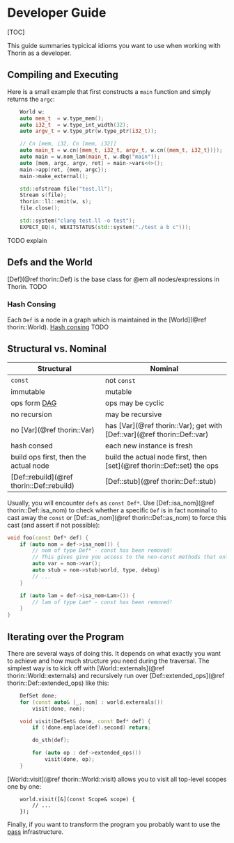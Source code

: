 # Developer Guide

[TOC]

This guide summaries typicical idioms you want to use when working with Thorin as a developer.

## Compiling and Executing

Here is a small example that first constructs a `main` function and simply returns the `argc`:
```cpp
    World w;
    auto mem_t  = w.type_mem();
    auto i32_t  = w.type_int_width(32);
    auto argv_t = w.type_ptr(w.type_ptr(i32_t));

    // Cn [mem, i32, Cn [mem, i32]]
    auto main_t = w.cn({mem_t, i32_t, argv_t, w.cn({mem_t, i32_t})});
    auto main = w.nom_lam(main_t, w.dbg("main"));
    auto [mem, argc, argv, ret] = main->vars<4>();
    main->app(ret, {mem, argc});
    main->make_external();

    std::ofstream file("test.ll");
    Stream s(file);
    thorin::ll::emit(w, s);
    file.close();

    std::system("clang test.ll -o test");
    EXPECT_EQ(4, WEXITSTATUS(std::system("./test a b c")));
```
TODO explain

## Defs and the World

[Def](@ref thorin::Def) is the base class for @em all nodes/expressions in Thorin.
TODO

### Hash Consing

Each `Def` is a node in a graph which is maintained in the [World](@ref thorin::World).
[Hash consing](https://en.wikipedia.org/wiki/Hash_consing) TODO

## Structural vs. Nominal

| Structural                                                            | Nominal                                                                       |
|-----------------------------------------------------------------------|-------------------------------------------------------------------------------|
| `const`                                                               | not `const`                                                                   |
| immutable                                                             | mutable                                                                       |
| ops form [DAG](https://en.wikipedia.org/wiki/Directed_acyclic_graph)  | ops may be cyclic                                                             |
| no recursion                                                          | may be recursive                                                              |
| no [Var](@ref thorin::Var)                                            | has [Var](@ref thorin::Var); get with [Def::var](@ref thorin::Def::var)       |
| hash consed                                                           | each new instance is fresh                                                    |
| build ops first, then the actual node                                 | build the actual node first, then [set](@ref thorin::Def::set) the ops        |
| [Def::rebuild](@ref thorin::Def::rebuild)                             | [Def::stub](@ref thorin::Def::stub)                                           |

Usually, you will encounter `defs` as `const Def*`.
Use [Def::isa_nom](@ref thorin::Def::isa_nom) to check whether a specific `Def` is in fact nominal to cast away the `const` or [Def::as_nom](@ref thorin::Def::as_nom) to force this cast (and assert if not possible):
```cpp
void foo(const Def* def) {
    if (auto nom = def->isa_nom()) {
        // nom of type Def* - const has been removed!
        // This gives give you access to the non-const methods that only make sense for nominals:
        auto var = nom->var();
        auto stub = nom->stub(world, type, debug)
        // ...
    }

    if (auto lam = def->isa_nom<Lam>()) {
        // lam of type Lam* - const has been removed!
    }
}
```

## Iterating over the Program

There are several ways of doing this.
It depends on what exactly you want to achieve and how much structure you need during the traversal.
The simplest way is to kick off with [World::externals](@ref thorin::World::externals) and recursively run over [Def::extended_ops](@ref thorin::Def::extended_ops) like this:
```cpp
    DefSet done;
    for (const auto& [_, nom] : world.externals())
        visit(done, nom);

    void visit(DefSet& done, const Def* def) {
        if (!done.emplace(def).second) return;

        do_sth(def);

        for (auto op : def->extended_ops())
            visit(done, op);
    }

```

[World::visit](@ref thorin::World::visit) allows you to visit all top-level scopes one by one:
```{.cpp}
    world.visit([&](const Scope& scope) {
        // ...
    });
```

Finally, if you want to transform the program you probably want to use the [pass](passes.md) infrastructure.
